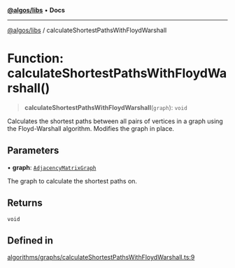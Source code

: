 [**@algos/libs**](../README.md) • **Docs**

***

[@algos/libs](../globals.md) / calculateShortestPathsWithFloydWarshall

# Function: calculateShortestPathsWithFloydWarshall()

> **calculateShortestPathsWithFloydWarshall**(`graph`): `void`

Calculates the shortest paths between all pairs of vertices in a graph using the Floyd-Warshall algorithm. Modifies the graph in place.

## Parameters

• **graph**: [`AdjacencyMatrixGraph`](../classes/AdjacencyMatrixGraph.md)

The graph to calculate the shortest paths on.

## Returns

`void`

## Defined in

[algorithms/graphs/calculateShortestPathsWithFloydWarshall.ts:9](https://github.com/vladbasin/algos/blob/fda865971d7b618faddb3d2c9e423105a63674ca/libs/algos/src/lib/algorithms/graphs/calculateShortestPathsWithFloydWarshall.ts#L9)
